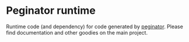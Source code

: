 # Peginator runtime

Runtime code (and dependency) for code generated by
[peginator](https://github.com/badicsalex/peginator). Please find documentation
and other goodies on the main project.
